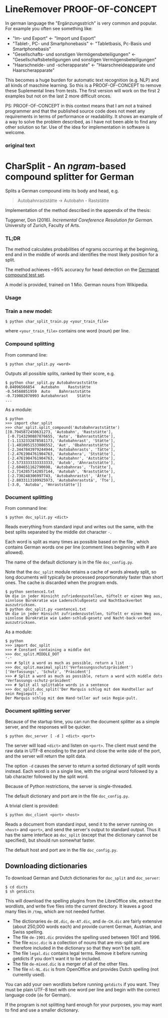 # LineRemover PROOF-OF-CONCEPT

In german language the "Ergänzungsstrich" is very common and popular. 
For example you often see something like: 
- "Im- und Export" <- "Import und Export" 
- "Tablet-, PC- und Smartphonebasis" <- "Tabletbasis, Pc-Basis und Smartphonebasis"
- "Gesellschafts- und sonstigen Vermögensbeteiligungen" <- "Gesellschaftsbeteiligungen und sonstigen Vermögensbeteiligungen"
- "Haarschneide- und -scherapparate" <- "Haarschneideapparate und Haarscherapparate"

This becomes a huge burden for automatic text recognition (e.g. NLP) and all kinds of maschine learning. So this is a PROOF-OF-CONCEPT to remove these Suplemental lines from tests. The first version will work on the first 2 examples but not on the last 2 more difficult onces.


PS: PROOF-OF-CONCEPT in this context means that I am not a trained programmer and that the published source code does not meet any requirements in terms of performance or readability. It shows an example of a way to solve the problem described, as I have not been able to find any other solution so far. Use of the idea for implementation in software is welcome.


### original text ###
# CharSplit - An *ngram*-based compound splitter for German

Splits a German compound into its body and head, e.g.
> Autobahnraststätte -> Autobahn - Raststätte

Implementation of the method described in the appendix of the thesis:

Tuggener, Don (2016). *Incremental Coreference Resolution for German.* University of Zurich, Faculty of Arts.

### TL;DR
The method calculates probabilities of ngrams occurring at the beginning, end and in the middle of words and identifies the most likely position for a split.

The method achieves ~95% accuracy for head detection on the [Germanet compound test set](http://www.sfs.uni-tuebingen.de/lsd/compounds.shtml).

A model is provided, trained on 1 Mio. German nouns from Wikipedia.

### Usage 
### Train a new model:
```
$ python char_split_train.py <your_train_file>
```
where `<your_train_file>` contains one word (noun) per line.

### Compound splitting

From command line:
```
$ python char_split.py <word>
```
Outputs all possible splits, ranked by their score, e.g.
```
$ python char_split.py Autobahnraststätte
0.84096566854	Autobahn	Raststätte
-0.54568851959	Auto	Bahnraststätte
-0.719082070993	Autobahnrast	Stätte
...
```


As a module:
```
$ python
>>> import char_split
>>> char_split.split_compound('Autobahnraststätte')
[[0.7945872450631273, 'Autobahn', 'Raststätte'],
 [-0.7143290887876655, 'Auto', 'Bahnraststätte'],  
 [-1.1132332878581173, 'Autobahnrast', 'Stätte'],  
 [-1.4010051533086552, 'Aut', 'Obahnraststätte'],  
 [-2.3447843979244944, 'Autobahnrasts', 'Tätte'],  
 [-2.4761904761904763, 'Autobahnra', 'Ststätte'],  
 [-2.4761904761904763, 'Autobahnr', 'Aststätte'],  
 [-2.5733333333333333, 'Autob', 'Ahnraststätte'],  
 [-2.604651162790698, 'Autobahnras', 'Tstätte'],  
 [-2.7142857142857144, 'Autobah', 'Nraststätte'],  
 [-2.730248306997743, 'Autobahnrastst', 'Ätte'],  
 [-2.8033113109925973, 'Autobahnraststä', 'Tte'],  
 [-3.0, 'Autoba', 'Hnraststätte']]
```

### Document splitting

From command line:
```
$ python doc_split.py <dict>
```
Reads everything from standard input
and writes out the same, with the best splits
separated by the middle dot character `·`.

Each word is split as many times as possible based
on the file <dict>, which contains German words
one per line (comment lines beginning with # are allowed).

The name of the default dictionary is in the file `doc_config.py`.

Note that the `doc_split` module retains a cache of words already split,
so long documents will typically be processed proportionately faster
than short ones.
The cache is discarded when the program ends.
```
$ python sentence1.txt
Um die in jeder Hinsicht zufriedenzustellen, tüftelt er einen Weg aus,
sinnlose Bürokratie wie Ladenschlußgesetz und Nachtbackverbot auszutricksen.  
$ python doc_split.py <sentence1.txt  
Um die in jeder Hinsicht zufriedenzustellen, tüftelt er einen Weg aus,
sinnlose Bürokratie wie Laden·schluß·gesetz und Nacht·back·verbot auszutricksen.  
```

As a module:
```
$ python
>>> import doc_split
>>> # Constant containing a middle dot
>>> doc_split.MIDDLE_DOT
'·'
>>> # Split a word as much as possible, return a list
>>> doc_split.maximal_split('Verfassungsschutzpräsident')
['Verfassungs', 'Schutz', 'Präsident']
>>> # Split a word as much as possible, return a word with middle dots
'Verfassungs·schutz·präsident'
>>> # Split all splittable words in a sentence
>>> doc_split.doc_split('Der Marquis schlug mit dem Handteller auf sein Regiepult.')
Der Marquis schlug mit dem Hand·teller auf sein Regie·pult.
```
### Document splitting server

Because of the startup time, you can run the document splitter
as a simple server, and the responses will be quicker.
```
$ python doc_server [ -d ] <dict> <port>
```
The server will load `<dict>` and listen on `<port>`.
The client must
send the raw data in UTF-8 encoding to the port
and close the write side of the port, and the
server will return the split data.

The option `-d` causes the server to return a sorted dictionary
of split words instead.  Each word is on a single line,
with the original word followed by a tab character followed by the split word.

Because of Python restrictions, the server is single-threaded.

The default dictionary and port are in the file `doc_config.py`.

A trivial client is provided:
```
$ python doc_client <port> <host>
```
Reads a document from standard input,
send it to the server running on `<host>` and `<port>`,
and send the server's output to standard output.
Thus it has the same interface as `doc_split`
(except that the dictionary cannot be specified),
but should run somewhat faster.

The default host and port are in the file `doc_config.py`.

## Downloading dictionaries
To download German and Dutch dictionaries for `doc_split` and `doc_server`:
```
$ cd dicts
$ sh getdicts
```
This will download the spelling plugins from the LibreOffice site,
extract the wordlists, and write five files into the current directory.
It leaves a good many files in `/tmp`, which are not needed further.
  * The dictionaries `de-DE.dic`, `de-AT.dic`, and `de-CH.dic` are
    fairly extensive (about 250,000 words each)
    and provide current German, Austrian, and Swiss spelling.
  * The file `de-1901.dic` provides the spelling used between 1901 and 1996.
  * The file `misc.dic` is a collection of nouns that are mis-split and
    are therefore included in the dictionary so that they won't be split.
  * The file `legal.dic` contains legal terms.  Remove it before running
    getdicts if you don't want it to be included.
  * The file `de-mixed.dic` is a merger of all of the other files.
  * The file `nl-NL.dic` is from OpenOffice and provides Dutch spelling
    (not currently used).

You can add your own wordlists before running `getdicts` if you want.
They must be plain UTF-8 text with one word per line
and begin with the correct language code (`de` for German).

If the program is not splitting hard enough for your purposes,
you may want to find and use a smaller dictionary.
